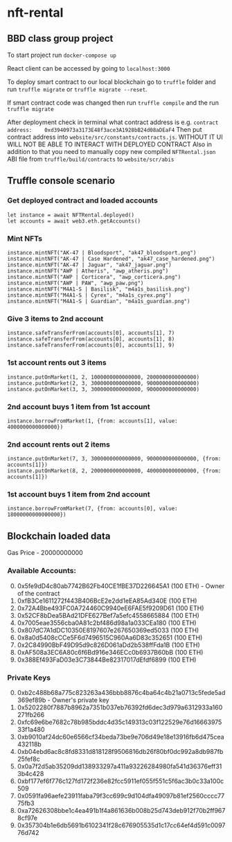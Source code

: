 # nft-rental
## BBD class group project

To start project run ```docker-compose up```

React client can be accessed by going to ```localhost:3000```

To deploy smart contract to our local blockchain go to ```truffle``` folder and run ```truffle migrate``` or ```truffle migrate --reset```. 

If smart contract code was changed then run ```truffle compile``` and the run ```truffle migrate```

After deployment check in terminal what contract address is e.g. 
```contract address:    0xd3940973a3173E48f3ace3A1928bB24d08aDEaF4```
Then put contract address into ```website/src/constants/contracts.js```. WITHOUT IT UI WILL NOT BE ABLE TO INTERACT WITH DEPLOYED CONTRACT
Also in addition to that you need to manually copy new compiled ```NFTRental.json``` ABI file from ```truffle/build/contracts``` to ```website/scr/abis```

## Truffle console scenario
### Get deployed contract and loaded accounts
```
let instance = await NFTRental.deployed()
let accounts = await web3.eth.getAccounts()
```
### Mint NFTs
```
instance.mintNFT("AK-47 | Bloodsport", "ak47_bloodsport.png")
instance.mintNFT("AK-47 | Case Hardened", "ak47_case_hardened.png")
instance.mintNFT("AK-47 | Jaguar", "ak47_jaguar.png")
instance.mintNFT("AWP | Atheris", "awp_atheris.png")
instance.mintNFT("AWP | Corticera", "awp_corticera.png")
instance.mintNFT("AWP | PAW", "awp_paw.png")
instance.mintNFT("M4A1-S | Basilisk", "m4a1s_basilisk.png")
instance.mintNFT("M4A1-S | Cyrex", "m4a1s_cyrex.png")
instance.mintNFT("M4A1-S | Guardian", "m4a1s_guardian.png")
```
### Give 3 items to 2nd account
```
instance.safeTransferFrom(accounts[0], accounts[1], 7)
instance.safeTransferFrom(accounts[0], accounts[1], 8)
instance.safeTransferFrom(accounts[0], accounts[1], 9)
```
### 1st account rents out 3 items
```
instance.putOnMarket(1, 2, 1000000000000000, 2000000000000000)
instance.putOnMarket(2, 3, 3000000000000000, 9000000000000000)
instance.putOnMarket(3, 3, 3000000000000000, 9000000000000000)
```

### 2nd account buys 1 item from 1st account
```
instance.borrowFromMarket(1, {from: accounts[1], value: 4000000000000000})
```

### 2nd account rents out 2 items
```
instance.putOnMarket(7, 3, 3000000000000000, 9000000000000000, {from: accounts[1]})
instance.putOnMarket(8, 2, 2000000000000000, 4000000000000000, {from: accounts[1]})
```

### 1st account buys 1 item from 2nd account
```
instance.borrowFromMarket(7, {from: accounts[0], value: 18000000000000000})
```

## Blockchain loaded data
Gas Price - 20000000000
### Available Accounts:
0. 0x5fe9dD4c80ab7742B62Fb40CE1fBE37D226645A1 (100 ETH) - Owner of the contract
1. 0xfB3Ce1611272f443B406BcE2e2dd1eEA85Ad340E (100 ETH)
2. 0x72A4Bbe493FC0A724460C9940eE6FAE5f9209D61 (100 ETH)
3. 0x52CF8bDea5BAd21DFE627Bef7a5efc4558665884 (100 ETH)
4. 0x7005eae3556cba0A81c2bf486d98a1a033CEa180 (100 ETH)
5. 0x807dC7A1dDC10350E8197607e267650369ed5033 (100 ETH)
6. 0x8a0d5408cCCe5F6d7496515C960Aa6D83c352651 (100 ETH)
7. 0x2C84990BbF49D95d9c826D061aDd2b538ffFda1B (100 ETH)
8. 0xAF508a3EC6A80c6f6Bd916e346ECc0b6937B60bB (100 ETH)
9. 0x388Ef493FaD03e3C73844Be82317017dEfdf6899 (100 ETH)

### Private Keys
0. 0xb2c488b68a775c823263a436bbb8876c4ba64c4b21a0713c5fede5ad369ef89b - Owner's private key
1. 0x5202280f7887b8962a7351b037eb76392fd6dec3d979a6312933a160271fb266
2. 0xfc69e6be7682c78b985bddc4d35c149313c03f122529e76d1666397533f1a480
3. 0xb9010af24dc60e6566cf34beda73be9e706d49e18e13916fb6d475cea432118b
4. 0xb04ebd6ac8c8fd8331d818128f9506816db26f80bf0dc992a8db987fb25fef8c
5. 0x0a7f2d5ab35209dd138933297a411a93226284980fa541d36376eff313b4c428
6. 0xbf177ef6f776c127fd172f236e82fcc5911ef055f551c5f6ac3b0c33a100c509
7. 0x0591fa96aefe23911faba79f3cc699c9d104dfa49097b81ef2560cccc7775fb3
8. 0xa72626308bbe1c4ea491b1f4a861636b008b25d743deb912f70b2ff9678cf97e
9. 0x357304b1e6db5691b6102341f28c676905535d1c17cc64ef4d591c009776d742